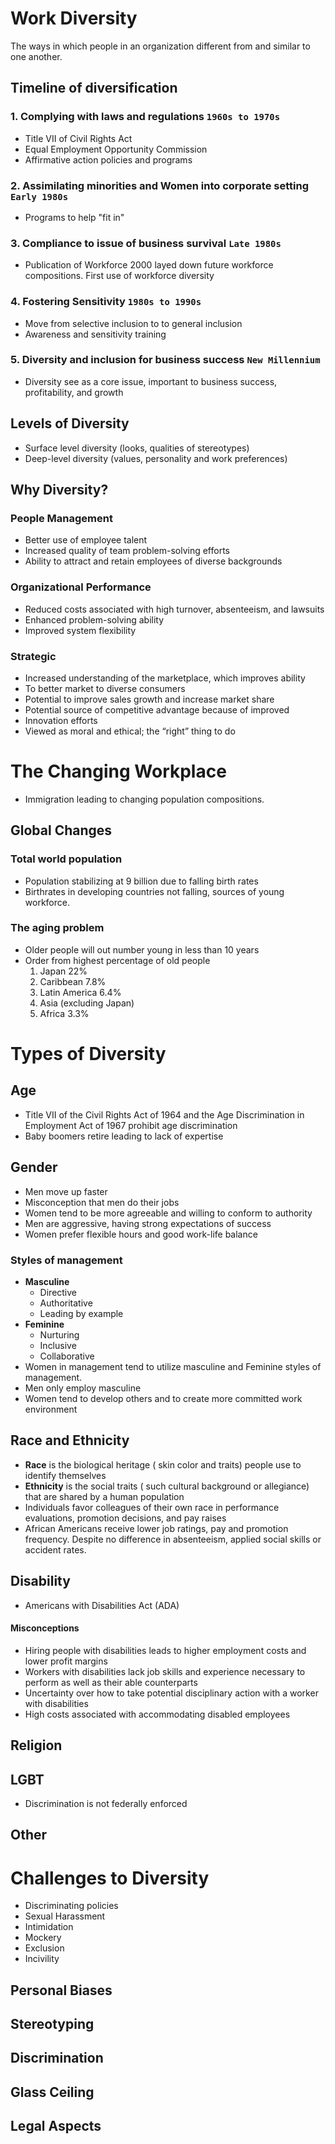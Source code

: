 # Work Diversity
The ways in which people in an organization different from and similar to one another.

## Timeline of diversification
### 1. Complying with laws and regulations `1960s to 1970s`
- Title VII of Civil Rights Act
- Equal Employment Opportunity Commission
- Affirmative action policies and programs
### 2. Assimilating minorities and Women into corporate setting `Early 1980s`
- Programs to help "fit in"
### 3. Compliance to issue of business survival `Late 1980s`
- Publication of Workforce 2000 layed down future workforce compositions. First use of workforce diversity
### 4. Fostering Sensitivity `1980s to 1990s`
- Move from selective inclusion to to general inclusion
- Awareness and sensitivity training
### 5. Diversity and inclusion for business success `New Millennium`
- Diversity see as a core issue, important to business success, profitability, and growth

## Levels of Diversity
- Surface level diversity (looks, qualities of stereotypes)
- Deep-level diversity (values, personality and work preferences)

## Why Diversity?

### People Management
- Better use of employee talent
- Increased quality of team problem-solving efforts
- Ability to attract and retain employees of diverse backgrounds
### Organizational Performance
- Reduced costs associated with high turnover, absenteeism, and lawsuits
- Enhanced problem-solving ability
- Improved system flexibility
### Strategic
- Increased understanding of the marketplace, which improves ability 
- To better market to diverse consumers
- Potential to improve sales growth and increase market share
- Potential source of competitive advantage because of improved 
- Innovation efforts
- Viewed as moral and ethical; the “right” thing to do

# The Changing Workplace
- Immigration leading to changing population compositions.
## Global Changes
### Total world population
- Population stabilizing at 9 billion due to falling birth rates
- Birthrates in developing countries not falling, sources of young workforce.
### The aging problem
- Older people will out number young in less than 10 years
- Order from highest percentage of old people
	1. Japan 22%
	2. Caribbean 7.8%
	3. Latin America 6.4%
	4. Asia (excluding Japan)
	5. Africa 3.3%
	
# Types of Diversity
## Age
- Title VII of the Civil Rights Act of 1964 and the Age Discrimination in Employment Act of 1967 prohibit age discrimination
- Baby boomers retire leading to lack of expertise
## Gender
- Men move up faster
- Misconception that men do their jobs 
- Women tend to be more agreeable and willing to conform to authority
- Men are aggressive, having strong expectations of success
- Women prefer flexible hours and good work-life balance
### Styles of management
- **Masculine**
	- Directive
	- Authoritative
	- Leading by example
- **Feminine**
	- Nurturing
	- Inclusive
	- Collaborative
- Women in management tend to utilize masculine and Feminine styles of management.
- Men only employ masculine
- Women tend to develop others and to create more committed work environment
## Race and Ethnicity
- **Race** is the biological heritage ( skin color and traits) people use to identify themselves
- **Ethnicity** is the social traits ( such cultural background or allegiance) that are shared by a human population
- Individuals favor colleagues of their own race in performance evaluations, promotion decisions, and pay raises 
- African Americans receive lower job ratings, pay and promotion frequency. Despite no difference in absenteeism, applied social skills or accident rates.
## Disability
- Americans with Disabilities Act (ADA)
#### Misconceptions
- Hiring people with disabilities leads to higher employment costs and lower profit margins
- Workers with disabilities lack job skills and experience necessary to perform as well as their able counterparts
- Uncertainty over how to take potential disciplinary action with a worker with disabilities
- High costs associated with accommodating disabled employees
## Religion

## LGBT
- Discrimination is not federally enforced
## Other

# Challenges to Diversity
- Discriminating policies
- Sexual Harassment
- Intimidation
- Mockery
- Exclusion
- Incivility
## Personal Biases
## Stereotyping
## Discrimination

## Glass Ceiling
## Legal Aspects